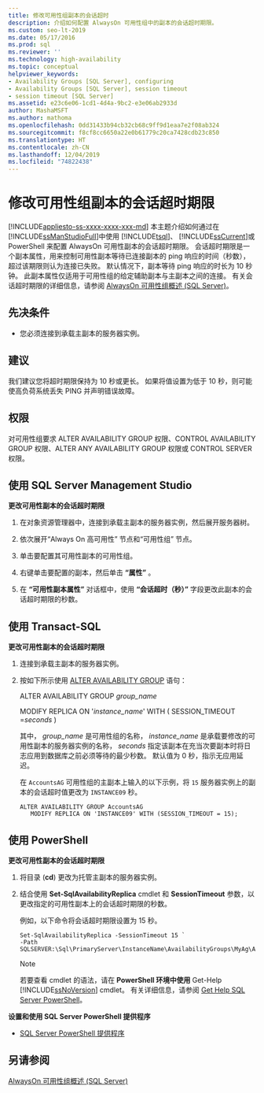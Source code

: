 ```yaml
---
title: 修改可用性组副本的会话超时
description: 介绍如何配置 AlwaysOn 可用性组中的副本的会话超时期限。
ms.custom: seo-lt-2019
ms.date: 05/17/2016
ms.prod: sql
ms.reviewer: ''
ms.technology: high-availability
ms.topic: conceptual
helpviewer_keywords:
- Availability Groups [SQL Server], configuring
- Availability Groups [SQL Server], session timeout
- session timeout [SQL Server]
ms.assetid: e23c6e06-1cd1-4d4a-9bc2-e3e06ab2933d
author: MashaMSFT
ms.author: mathoma
ms.openlocfilehash: 0dd31433b94cb32cb68c9ff9d1eaa7e2f08ab324
ms.sourcegitcommit: f8cf8cc6650a22e0b61779c20ca7428cdb23c850
ms.translationtype: HT
ms.contentlocale: zh-CN
ms.lasthandoff: 12/04/2019
ms.locfileid: "74822438"
---
```

# <a name="modify-the-session-timeout-period-for-an-availability-group-replica"></a>修改可用性组副本的会话超时期限
[!INCLUDE[appliesto-ss-xxxx-xxxx-xxx-md](../../../includes/appliesto-ss-xxxx-xxxx-xxx-md.md)]
  本主题介绍如何通过在 [!INCLUDE[ssManStudioFull](../../../includes/ssmanstudiofull-md.md)]中使用 [!INCLUDE[tsql](../../../includes/tsql-md.md)]、 [!INCLUDE[ssCurrent](../../../includes/sscurrent-md.md)]或 PowerShell 来配置 AlwaysOn 可用性副本的会话超时期限。 会话超时期限是一个副本属性，用来控制可用性副本等待已连接副本的 ping 响应的时间（秒数），超过该期限则认为连接已失败。 默认情况下，副本等待 ping 响应的时长为 10 秒钟。 此副本属性仅适用于可用性组的给定辅助副本与主副本之间的连接。 有关会话超时期限的详细信息，请参阅 [AlwaysOn 可用性组概述 (SQL Server)](../../../database-engine/availability-groups/windows/overview-of-always-on-availability-groups-sql-server.md)。  
   
##  <a name="Prerequisites"></a>先决条件  
  
-   您必须连接到承载主副本的服务器实例。  
  
##  <a name="Recommendations"></a> 建议  
 我们建议您将超时期限保持为 10 秒或更长。 如果将值设置为低于 10 秒，则可能使高负荷系统丢失 PING 并声明错误故障。  
  
  
## <a name="Permissions"></a> 权限  
 对可用性组要求 ALTER AVAILABILITY GROUP 权限、CONTROL AVAILABILITY GROUP 权限、ALTER ANY AVAILABILITY GROUP 权限或 CONTROL SERVER 权限。  
  
##  <a name="SSMSProcedure"></a> 使用 SQL Server Management Studio  
 **更改可用性副本的会话超时期限**  
  
1.  在对象资源管理器中，连接到承载主副本的服务器实例，然后展开服务器树。  
  
2.  依次展开“Always On 高可用性”  节点和“可用性组”  节点。  
  
3.  单击要配置其可用性副本的可用性组。  
  
4.  右键单击要配置的副本，然后单击 **“属性”** 。  
  
5.  在 **“可用性副本属性”** 对话框中，使用 **“会话超时（秒）”** 字段更改此副本的会话超时期限的秒数。  
  
##  <a name="TsqlProcedure"></a> 使用 Transact-SQL  
 **更改可用性副本的会话超时期限**  
  
1.  连接到承载主副本的服务器实例。  
  
2.  按如下所示使用 [ALTER AVAILABILITY GROUP](../../../t-sql/statements/alter-availability-group-transact-sql.md) 语句：  
  
     ALTER AVAILABILITY GROUP *group_name*  
  
     MODIFY REPLICA ON '*instance_name*' WITH ( SESSION_TIMEOUT =*seconds* )  
  
     其中， *group_name* 是可用性组的名称， *instance_name* 是承载要修改的可用性副本的服务器实例的名称， *seconds* 指定该副本在充当次要副本时将日志应用到数据库之前必须等待的最少秒数。 默认值为 0 秒，指示无应用延迟。  
  
     在 `AccountsAG` 可用性组的主副本上输入的以下示例，将 `15` 服务器实例上的副本的会话超时值更改为 `INSTANCE09` 秒。  
  
    ```  
    ALTER AVAILABILITY GROUP AccountsAG   
       MODIFY REPLICA ON 'INSTANCE09' WITH (SESSION_TIMEOUT = 15);  
    ```  
  
##  <a name="PowerShellProcedure"></a> 使用 PowerShell  
 **更改可用性副本的会话超时期限**  
  
1.  将目录 (**cd**) 更改为托管主副本的服务器实例。  
  
2.  结合使用 **Set-SqlAvailabilityReplica** cmdlet 和 **SessionTimeout** 参数，以更改指定的可用性副本上的会话超时期限的秒数。  
  
     例如，以下命令将会话超时期限设置为 15 秒。  
  
    ```  
    Set-SqlAvailabilityReplica -SessionTimeout 15 `   
    -Path SQLSERVER:\Sql\PrimaryServer\InstanceName\AvailabilityGroups\MyAg\AvailabilityReplicas\MyReplica  
    ```  
  
    > [!NOTE]  
    >  若要查看 cmdlet 的语法，请在 **PowerShell 环境中使用** Get-Help [!INCLUDE[ssNoVersion](../../../includes/ssnoversion-md.md)] cmdlet。 有关详细信息，请参阅 [Get Help SQL Server PowerShell](../../../relational-databases/scripting/get-help-sql-server-powershell.md)。  
  
 **设置和使用 SQL Server PowerShell 提供程序**  
  
-   [SQL Server PowerShell 提供程序](../../../relational-databases/scripting/sql-server-powershell-provider.md)  
  
## <a name="see-also"></a>另请参阅  
 [AlwaysOn 可用性组概述 (SQL Server)](../../../database-engine/availability-groups/windows/overview-of-always-on-availability-groups-sql-server.md)  
  
  
